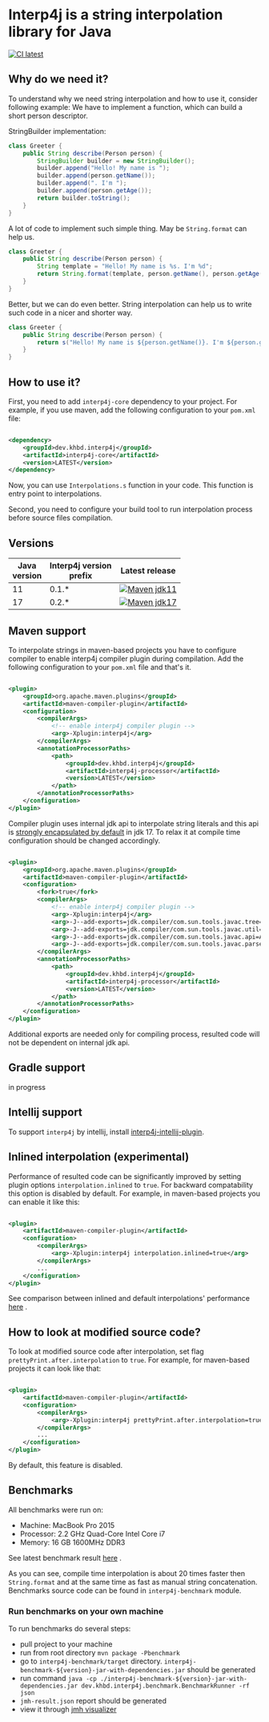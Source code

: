 # Interp4j is a string interpolation library for Java

[![CI latest](https://github.com/kh-bd/interp4j/actions/workflows/main-tests.yml/badge.svg)](https://github.com/kh-bd/interp4j/actions/workflows/main-tests.yml)

## Why do we need it?

To understand why we need string interpolation and how to use it, consider following example:
We have to implement a function, which can build a short person descriptor.

StringBuilder implementation:

```java
class Greeter {
    public String describe(Person person) {
        StringBuilder builder = new StringBuilder();
        builder.append("Hello! My name is ");
        builder.append(person.getName());
        builder.append(". I'm ");
        builder.append(person.getAge());
        return builder.toString();
    }
}
```

A lot of code to implement such simple thing. May be `String.format` can help us.

```java
class Greeter {
    public String describe(Person person) {
        String template = "Hello! My name is %s. I'm %d";
        return String.format(template, person.getName(), person.getAge());
    }
}

```

Better, but we can do even better. String interpolation can help us to write such code in a nicer and shorter way.

```java
class Greeter {
    public String describe(Person person) {
        return s("Hello! My name is ${person.getName()}. I'm ${person.getAge()}");
    }
}
```

## How to use it?

First, you need to add `interp4j-core` dependency to your project. For example, if you use maven, add the following
configuration to your `pom.xml` file:

```xml

<dependency>
    <groupId>dev.khbd.interp4j</groupId>
    <artifactId>interp4j-core</artifactId>
    <version>LATEST</version>
</dependency>
```

Now, you can use `Interpolations.s` function in your code. This function is entry point to interpolations.

Second, you need to configure your build tool to run interpolation process before source files compilation.

## Versions

| Java<br/> version | Interp4j version<br/> prefix | Latest release                                                                                                                                                                         |
|-------------------|------------------------------|----------------------------------------------------------------------------------------------------------------------------------------------------------------------------------------|
| 11                | 0.1.*                        | [![Maven jdk11](https://img.shields.io/maven-central/v/dev.khbd.interp4j/interp4j?color=brightgreen&versionPrefix=0.1)](https://mvnrepository.com/artifact/dev.khbd.interp4j/interp4j) |
| 17                | 0.2.*                        | [![Maven jdk17](https://img.shields.io/maven-central/v/dev.khbd.interp4j/interp4j?color=brightgreen&versionPrefix=0.2)](https://mvnrepository.com/artifact/dev.khbd.interp4j/interp4j) |

## Maven support

To interpolate strings in maven-based projects you have to configure compiler to enable interp4j compiler plugin during
compilation. Add the following configuration to your `pom.xml` file and that's it.

```xml

<plugin>
    <groupId>org.apache.maven.plugins</groupId>
    <artifactId>maven-compiler-plugin</artifactId>
    <configuration>
        <compilerArgs>
            <!-- enable interp4j compiler plugin -->
            <arg>-Xplugin:interp4j</arg>
        </compilerArgs>
        <annotationProcessorPaths>
            <path>
                <groupId>dev.khbd.interp4j</groupId>
                <artifactId>interp4j-processor</artifactId>
                <version>LATEST</version>
            </path>
        </annotationProcessorPaths>
    </configuration>
</plugin>
```

Compiler plugin uses internal jdk api to interpolate string literals and
this api is [strongly encapsulated by default](https://openjdk.org/jeps/403) in jdk 17.
To relax it at compile time configuration should be changed accordingly.

```xml

<plugin>
    <groupId>org.apache.maven.plugins</groupId>
    <artifactId>maven-compiler-plugin</artifactId>
    <configuration>
        <fork>true</fork>
        <compilerArgs>
            <!-- enable interp4j compiler plugin -->
            <arg>-Xplugin:interp4j</arg>
            <arg>-J--add-exports=jdk.compiler/com.sun.tools.javac.tree=ALL-UNNAMED</arg>
            <arg>-J--add-exports=jdk.compiler/com.sun.tools.javac.util=ALL-UNNAMED</arg>
            <arg>-J--add-exports=jdk.compiler/com.sun.tools.javac.api=ALL-UNNAMED</arg>
            <arg>-J--add-exports=jdk.compiler/com.sun.tools.javac.parser=ALL-UNNAMED</arg>
        </compilerArgs>
        <annotationProcessorPaths>
            <path>
                <groupId>dev.khbd.interp4j</groupId>
                <artifactId>interp4j-processor</artifactId>
                <version>LATEST</version>
            </path>
        </annotationProcessorPaths>
    </configuration>
</plugin>
```

Additional exports are needed only for compiling process, resulted code will not be dependent on internal jdk api.

## Gradle support

in progress

## Intellij support

To support `interp4j` by intellij, install
[interp4j-intellij-plugin](https://github.com/kh-bd/interp4j-intellij-plugin).

## Inlined interpolation (experimental)

Performance of resulted code can be significantly improved by setting plugin options `interpolation.inlined` to `true`.
For backward compatability this option is disabled by default.
For example, in maven-based projects you can enable it like this:

```xml

<plugin>
    <artifactId>maven-compiler-plugin</artifactId>
    <configuration>
        <compilerArgs>
            <arg>-Xplugin:interp4j interpolation.inlined=true</arg>
        </compilerArgs>
        ...
    </configuration>
</plugin>
```

See comparison between inlined and default interpolations'
performance [here](https://jmh.morethan.io/?sources=https://raw.githubusercontent.com/kh-bd/interp4j/main/readme/beanchmark/jmh_v020_j17_result.json,https://raw.githubusercontent.com/kh-bd/interp4j/main/readme/beanchmark/jmh_v020_j17_inlined_result.json)
.

## How to look at modified source code?

To look at modified source code after interpolation, set flag `prettyPrint.after.interpolation` to `true`. For example,
for maven-based projects it can look like that:

```xml

<plugin>
    <artifactId>maven-compiler-plugin</artifactId>
    <configuration>
        <compilerArgs>
            <arg>-Xplugin:interp4j prettyPrint.after.interpolation=true</arg>
        </compilerArgs>
        ...
    </configuration>
</plugin>
```

By default, this feature is disabled.

## Benchmarks

All benchmarks were run on:

- Machine: MacBook Pro 2015
- Processor: 2.2 GHz Quad-Core Intel Core i7
- Memory: 16 GB 1600MHz DDR3

See latest benchmark
result [here](https://jmh.morethan.io/?source=https://raw.githubusercontent.com/kh-bd/interp4j/main/readme/beanchmark/jmh_v020_j17_inlined_result.json)
.

As you can see, compile time interpolation is about 20 times faster then `String.format`
and at the same time as fast as manual string concatenation. Benchmarks source code can
be found in `interp4j-benchmark` module.

### Run benchmarks on your own machine

To run benchmarks do several steps:

- pull project to your machine
- run from root directory `mvn package -Pbenchmark`
- go to `interp4j-benchmark/target` directory. `interp4j-benchmark-${version}-jar-with-dependencies.jar` should be
  generated
- run
  command `java -cp ./interp4j-benchmark-${version}-jar-with-dependencies.jar dev.khbd.interp4j.benchmark.BenchmarkRunner -rf json`
- `jmh-result.json` report should be generated
- view it through [jmh visualizer](https://jmh.morethan.io/)
